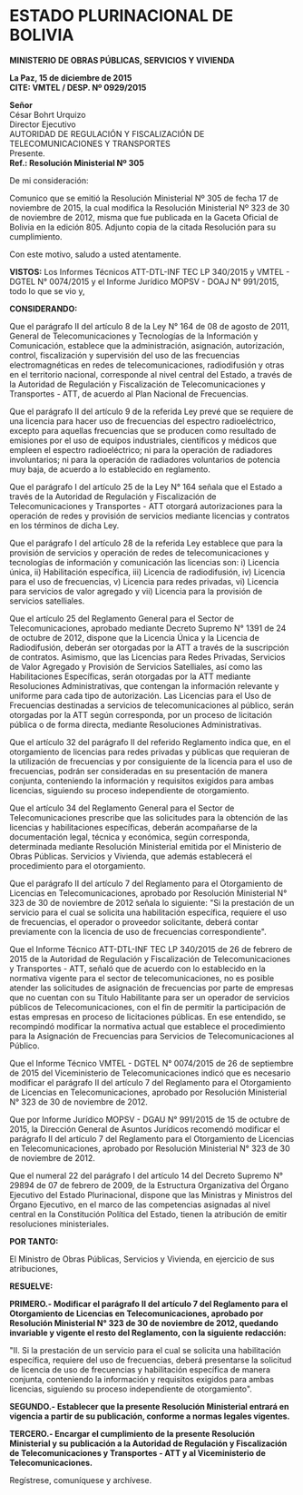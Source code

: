 # ESTADO PLURINACIONAL DE BOLIVIA  
**MINISTERIO DE OBRAS PÚBLICAS, SERVICIOS Y VIVIENDA**  

**La Paz, 15 de diciembre de 2015**  
**CITE: VMTEL / DESP. Nº 0929/2015**  

**Señor**  
César Bohrt Urquizo  
Director Ejecutivo  
AUTORIDAD DE REGULACIÓN Y FISCALIZACIÓN DE  
TELECOMUNICACIONES Y TRANSPORTES  
Presente.  
**Ref.: Resolución Ministerial Nº 305**  

De mi consideración:  

Comunico que se emitió la Resolución Ministerial Nº 305 de fecha 17 de noviembre de 2015, la cual modifica la Resolución Ministerial Nº 323 de 30 de noviembre de 2012, misma que fue publicada en la Gaceta Oficial de Bolivia en la edición 805. Adjunto copia de la citada Resolución para su cumplimiento.  

Con este motivo, saludo a usted atentamente.  

**VISTOS:** Los Informes Técnicos ATT-DTL-INF TEC LP 340/2015 y VMTEL - DGTEL N° 0074/2015 y el Informe Jurídico MOPSV - DOAJ N° 991/2015, todo lo que se vio y,  

**CONSIDERANDO:**  

Que el parágrafo II del artículo 8 de la Ley N° 164 de 08 de agosto de 2011, General de Telecomunicaciones y Tecnologías de la Información y Comunicación, establece que la administración, asignación, autorización, control, fiscalización y supervisión del uso de las frecuencias electromagnéticas en redes de telecomunicaciones, radiodifusión y otras en el territorio nacional, corresponde al nivel central del Estado, a través de la Autoridad de Regulación y Fiscalización de Telecomunicaciones y Transportes - ATT, de acuerdo al Plan Nacional de Frecuencias.  

Que el parágrafo II del artículo 9 de la referida Ley prevé que se requiere de una licencia para hacer uso de frecuencias del espectro radioeléctrico, excepto para aquellas frecuencias que se producen como resultado de emisiones por el uso de equipos industriales, científicos y médicos que empleen el espectro radioeléctrico; ni para la operación de radiadores involuntarios; ni para la operación de radiadores voluntarios de potencia muy baja, de acuerdo a lo establecido en reglamento.  

Que el parágrafo I del artículo 25 de la Ley N° 164 señala que el Estado a través de la Autoridad de Regulación y Fiscalización de Telecomunicaciones y Transportes - ATT otorgará autorizaciones para la operación de redes y provisión de servicios mediante licencias y contratos en los términos de dicha Ley.  

Que el parágrafo I del artículo 28 de la referida Ley establece que para la provisión de servicios y operación de redes de telecomunicaciones y tecnologías de información y comunicación las licencias son: i) Licencia única, ii) Habilitación específica, iii) Licencia de radiodifusión, iv) Licencia para el uso de frecuencias, v) Licencia para redes privadas, vi) Licencia para servicios de valor agregado y vii) Licencia para la provisión de servicios satelliales.  

Que el artículo 25 del Reglamento General para el Sector de Telecomunicaciones, aprobado mediante Decreto Supremo N° 1391 de 24 de octubre de 2012, dispone que la Licencia Única y la Licencia de Radiodifusión, deberán ser otorgadas por la ATT a través de la suscripción de contratos. Asimismo, que las Licencias para Redes Privadas, Servicios de Valor Agregado y Provisión de Servicios Satelliales, así como las Habilitaciones Específicas, serán otorgadas por la ATT mediante Resoluciones Administrativas, que contengan la información relevante y uniforme para cada tipo de autorización. Las Licencias para el Uso de Frecuencias destinadas a servicios de telecomunicaciones al público, serán otorgadas por la ATT según corresponda, por un proceso de licitación pública o de forma directa, mediante Resoluciones Administrativas.  

Que el artículo 32 del parágrafo II del referido Reglamento indica que, en el otorgamiento de licencias para redes privadas y públicas que requieran de la utilización de frecuencias y por consiguiente de la licencia para el uso de frecuencias, podrán ser consideradas en su presentación de manera conjunta, conteniendo la información y requisitos exigidos para ambas licencias, siguiendo su proceso independiente de otorgamiento.  

Que el artículo 34 del Reglamento General para el Sector de Telecomunicaciones prescribe que las solicitudes para la obtención de las licencias y habilitaciones específicas, deberán acompañarse de la documentación legal, técnica y económica, según corresponda, determinada mediante Resolución Ministerial emitida por el Ministerio de Obras Públicas. Servicios y Vivienda, que además establecerá el procedimiento para el otorgamiento.  

Que el parágrafo II del artículo 7 del Reglamento para el Otorgamiento de Licencias en Telecomunicaciones, aprobado por Resolución Ministerial N° 323 de 30 de noviembre de 2012 señala lo siguiente: "Si la prestación de un servicio para el cual se solicita una habilitación específica, requiere el uso de frecuencias, el operador o proveedor solicitante, deberá contar previamente con la licencia de uso de frecuencias correspondiente".  

Que el Informe Técnico ATT-DTL-INF TEC LP 340/2015 de 26 de febrero de 2015 de la Autoridad de Regulación y Fiscalización de Telecomunicaciones y Transportes - ATT, señaló que de acuerdo con lo establecido en la normativa vigente para el sector de telecomunicaciones, no es posible atender las solicitudes de asignación de frecuencias por parte de empresas que no cuentan con su Título Habilitante para ser un operador de servicios públicos de Telecomunicaciones, con el fin de permitir la participación de estas empresas en proceso de licitaciones públicas. En ese entendido, se recompindó modificar la normativa actual que establece el procedimiento para la Asignación de Frecuencias para Servicios de Telecomunicaciones al Público.  

Que el Informe Técnico VMTEL - DGTEL N° 0074/2015 de 26 de septiembre de 2015 del Viceministerio de Telecomunicaciones indicó que es necesario modificar el parágrafo II del artículo 7 del Reglamento para el Otorgamiento de Licencias en Telecomunicaciones, aprobado por Resolución Ministerial N° 323 de 30 de noviembre de 2012.  

Que por Informe Jurídico MOPSV - DGAU N° 991/2015 de 15 de octubre de 2015, la Dirección General de Asuntos Jurídicos recomendó modificar el parágrafo II del artículo 7 del Reglamento para el Otorgamiento de Licencias en Telecomunicaciones, aprobado por Resolución Ministerial N° 323 de 30 de noviembre de 2012.  

Que el numeral 22 del parágrafo I del artículo 14 del Decreto Supremo N° 29894 de 07 de febrero de 2009, de la Estructura Organizativa del Órgano Ejecutivo del Estado Plurinacional, dispone que las Ministras y Ministros del Órgano Ejecutivo, en el marco de las competencias asignadas al nivel central en la Constitución Política del Estado, tienen la atribución de emitir resoluciones ministeriales.  

**POR TANTO:**  

El Ministro de Obras Públicas, Servicios y Vivienda, en ejercicio de sus atribuciones,  

**RESUELVE:**  

**PRIMERO.- Modificar el parágrafo II del artículo 7 del Reglamento para el Otorgamiento de Licencias en Telecomunicaciones, aprobado por Resolución Ministerial N° 323 de 30 de noviembre de 2012, quedando invariable y vigente el resto del Reglamento, con la siguiente redacción:**  

"II. Si la prestación de un servicio para el cual se solicita una habilitación específica, requiere del uso de frecuencias, deberá presentarse la solicitud de licencia de uso de frecuencias y habilitación específica de manera conjunta, conteniendo la información y requisitos exigidos para ambas licencias, siguiendo su proceso independiente de otorgamiento".  

**SEGUNDO.- Establecer que la presente Resolución Ministerial entrará en vigencia a partir de su publicación, conforme a normas legales vigentes.**  

**TERCERO.- Encargar el cumplimiento de la presente Resolución Ministerial y su publicación a la Autoridad de Regulación y Fiscalización de Telecomunicaciones y Transportes - ATT y al Viceministerio de Telecomunicaciones.**  

Regístrese, comuníquese y archívese.  
